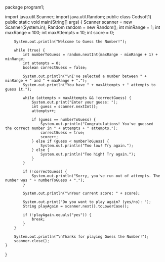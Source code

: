 package program1;

import java.util.Scanner;
import java.util.Random;
public class Codsoft1{
    public static void main(String[] args) {
        Scanner scanner = new Scanner(System.in);
        Random random = new Random();
        int minRange = 1;
        int maxRange = 100;
        int maxAttempts = 10;
        int score = 0;
        
        System.out.println("Welcome to Guess the Number!");
        
        while (true) {
            int numberToGuess = random.nextInt(maxRange - minRange + 1) + minRange;
            int attempts = 0;
            boolean correctGuess = false;
            
            System.out.println("\nI've selected a number between " + minRange + " and " + maxRange + ".");
            System.out.println("You have " + maxAttempts + " attempts to guess it.");
            
            while (attempts < maxAttempts && !correctGuess) {
                System.out.print("Enter your guess: ");
                int guess = scanner.nextInt();
                attempts++;
                
                if (guess == numberToGuess) {
                    System.out.println("Congratulations! You've guessed the correct number in " + attempts + " attempts.");
                    correctGuess = true;
                    score++;
                } else if (guess < numberToGuess) {
                    System.out.println("Too low! Try again.");
                } else {
                    System.out.println("Too high! Try again.");
                }
            }
            
            if (!correctGuess) {
                System.out.println("Sorry, you've run out of attempts. The number was " + numberToGuess + ".");
            }
            
            System.out.println("\nYour current score: " + score);
            
            System.out.print("Do you want to play again? (yes/no): ");
            String playAgain = scanner.next().toLowerCase();
            
            if (!playAgain.equals("yes")) {
                break;
            }
        }
        
        System.out.println("\nThanks for playing Guess the Number!");
        scanner.close();
    }
}



